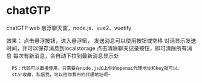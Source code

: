 # chatGTP
chatGTP web 悬浮聊天窗，node.js、vue2、vuetify

效果： 点击悬浮按钮，进入悬浮窗，
      发送消息可以使用按钮或空格
      对话显示发送时间，并可以保存消息到localstorage
      点击清除聊天记录按钮，即可清除所有消息
      每次有新消息，会自动下拉到最新消息显示处
      
      PS：代码可以直接使用，只需要在node.js加上你的openai代理地址和key就可以。
      star收藏，私信我，可以给你我用的代理地址呃~
